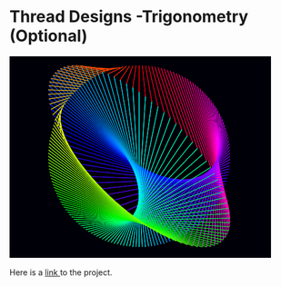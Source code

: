 # Thread Designs -Trigonometry \(Optional\)

![](../.gitbook/assets/image%20%28372%29.png)

Here is a [link ](https://snap.berkeley.edu/snap/snap.html#present:Username=xleroy&ProjectName=19-filography&editMode&noRun)to the project.

